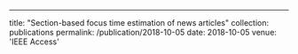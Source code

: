 ---
title: "Section-based focus time estimation of news articles"
collection: publications
permalink: /publication/2018-10-05
date: 2018-10-05
venue: 'IEEE Access'